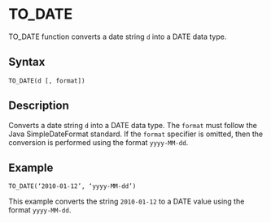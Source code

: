 <!-- loiocbc3749e9dee46b9be619bcf39361d02 -->

# TO\_DATE

TO\_DATE function converts a date string `d` into a DATE data type.



<a name="loiocbc3749e9dee46b9be619bcf39361d02__section_b5t_nrn_w4b"/>

## Syntax

`TO_DATE(d [, format])` 



<a name="loiocbc3749e9dee46b9be619bcf39361d02__section_c5t_nrn_w4b"/>

## Description

Converts a date string `d` into a DATE data type. The `format` must follow the Java SimpleDateFormat standard. If the `format` specifier is omitted, then the conversion is performed using the format `yyyy-MM-dd`.



<a name="loiocbc3749e9dee46b9be619bcf39361d02__section_rhb_qrn_w4b"/>

## Example

`TO_DATE(‘2010-01-12’, ‘yyyy-MM-dd’)`

This example converts the string `2010-01-12` to a DATE value using the format `yyyy-MM-dd`.


